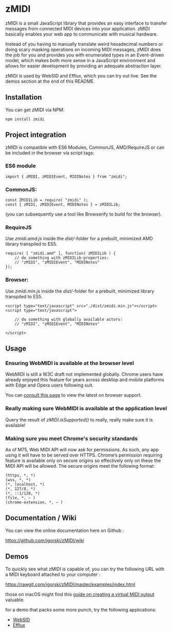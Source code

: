 # zMIDI

zMIDI is a small JavaScript library that provides an easy interface to transfer messages from connected MIDI
devices into your application. zMIDI basically enables your web app to communicate with musical hardware.

Instead of you having to manually translate weird hexadecimal numbers or doing scary masking operations on incoming MIDI messages, zMIDI does the job for you and provides you with enumerated types in an Event-driven model, which makes both more sense in a JavaScript environment and allows for easier development by providing an adequate abstraction layer.

zMIDI is used by WebSID and Efflux, which you can try out live. See the demos section at the end of this README.

## Installation

You can get zMIDI via NPM:

```
npm install zmidi
```

## Project integration

zMIDI is compatible with ES6 Modules, CommonJS, AMD/RequireJS or can be included in the browser via script tags:

### ES6 module

```
import { zMIDI, zMIDIEvent, MIDINotes } from "zmidi";
```

### CommonJS:

```
const ZMIDILib = require( "zmidi" );
const { zMIDI, zMIDIEvent, MIDINotes } = zMIDILib;
```

(you can subsequently use a tool like Browserify to build for the browser).

### RequireJS

Use _zmidi.amd.js_ inside the _dist/_-folder for a prebuilt, minimized AMD library transpiled to ES5.

```
require( [ "zmidi.amd" ], function( zMIDILib ) {
    // do something with zMIDILib-properties:
    // "zMIDI", "zMIDIEvent", "MIDINotes"    
});
```

### Browser:

Use _zmidi.min.js_ inside the _dist/_-folder for a prebuilt, minimized library transpiled to ES5.

```
<script type="text/javascript" src="./dist/zmidi.min.js"></script>
<script type="text/javascript">

    // do something with globally available actors:
    // "zMIDI", "zMIDIEvent", "MIDINotes"

</script>
```

## Usage

### Ensuring WebMIDI is available at the browser level

WebMIDI is still a W3C draft not implemented globally. Chrome users have already enjoyed this
feature for years across desktop and mobile platforms with Edge and Opera users following suit.

You can [consult this page](https://caniuse.com/?search=midi) to view the latest on browser support.

### Really making sure WebMIDI is available at the application level

Query the result of _zMIDI.isSupported()_ to really, really make sure it is available!

### Making sure you meet Chrome's security standards

As of M75, Web MIDI API will now ask for permissions. As such, any app using it will have to be served over HTTPS. Chrome’s permission requiring feature is available only on secure origins so effectively only on these the MIDI API will be allowed. The secure origins meet the following format:

```
(https, *, *)
(wss, *, *)
(*, localhost, *)
(*, 127/8, *)
(*, ::1/128, *)
(file, *, — )
(chrome-extension, *, — )
```

## Documentation / Wiki

You can view the online documentation here on Github :

https://github.com/igorski/zMIDI/wiki

## Demos

To quickly see what zMIDI is capable of, you can try the following URL with a MIDI keyboard attached to your computer :

https://rawgit.com/igorski/zMIDI/master/examples/index.html

those on macOS might find this [guide on creating a virtual MIDI output](https://feelyoursound.com/setup-midi-os-x/) valuable.

for a demo that packs some more punch, try the following applications:

 * [WebSID](https://www.igorski.nl/application/websid)
 * [Efflux](https://www.igorski.nl/application/efflux)
